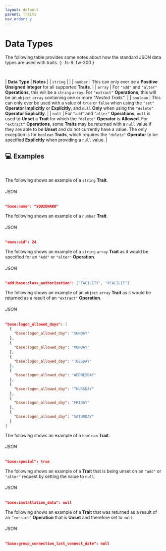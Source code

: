 ```yaml
---
layout: default
parent: Traits
nav_order: y
---
```


# Data Types

The following table provides some notes about how the standard JSON data types are used with traits.
{: .fs-6 .fw-300 }

&nbsp;

| **Data Type** | **Notes** |
| `string` |  |
| `number` | This can only ever be a **Positive Unsigned Integer** for all supported **Traits**. |
| `array` | For `"add"` and `"alter"` **Operations**, this will be a `string` `array`. For `"extract"` **Operations**, this will be an `object` `array` containing one or more *"Nested Traits"*. |
| `boolean` | This can only ever be used with a value of `true` or `false` when using the `"set"` **Operator** **Implicitly** or **Explicitly**, and `null` **Only** when using the `"delete"` **Operator** **Explicitly**. |
| `null` | For `"add"` and `"alter"` **Operations**, `null` is used to **Unset** a **Trait** for which the `"delete"` **Operator** is **Allowed**. For `"extract"` **Operations**, some **Traits** may be returned with a `null` value if they are able to be **Unset** and do not currently have a value. The only exception is for `boolean` **Traits**, which requires the `"delete"` **Operator** to be specified **Explicitly** when providing a `null` value. |

## 💻 Examples

&nbsp;

The following shows an example of a `string` **Trait**.

###### JSON

```json
"base:name": "SQUIDWARD"
```

The following shows an example of a `number` **Trait**.

###### JSON

```json
"omvs:uid": 24
```

The following shows an example of a `string` `array` **Trait** as it would be specified for an `"Add"` or `"alter"` **Operation**.

###### JSON

```json
"add:base:class_authorization": ["FACILITY", "XFACILIT"]
```

The following shows an example of an `object` `array` **Trait** as it would be returned as a result of an `"extract"` **Operation**.

###### JSON

```json
"base:logon_allowed_days": [
  {
    "base:logon_allowed_day": "SUNDAY"
  },
  {
    "base:logon_allowed_day": "MONDAY"
  },
  {
    "base:logon_allowed_day": "TUESDAY"
  },
  {
    "base:logon_allowed_day": "WEDNESDAY"
  },
  {
    "base:logon_allowed_day": "THURSDAY"
  },
  {
    "base:logon_allowed_day": "FRIDAY"
  },
  {
    "base:logon_allowed_day": "SATURDAY"
  }
]
```

The following shows an example of a `boolean` **Trait**.

###### JSON

```json
"base:special": true
```

The following shows an example of a **Trait** that is being unset on an `"add"` or `"alter"` request by setting the value to `null`.

###### JSON

```json
"base:installation_data": null
```

The following shows an example of a **Trait** that was returned as a result of an `"extract"` **Operation** that is **Unset** and therefore set to `null`.

###### JSON

```json
"base:group_connection_last_connect_date": null
```
